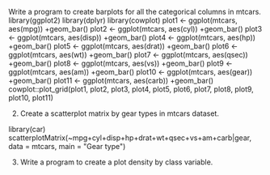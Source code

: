 Write a program to create barplots for all the categorical columns in mtcars.
library(ggplot2)
library(dplyr)
library(cowplot)
plot1 <- ggplot(mtcars, aes(mpg)) +geom_bar()
plot2 <-  ggplot(mtcars, aes(cyl)) +geom_bar()
plot3 <- ggplot(mtcars, aes(disp)) +geom_bar()
plot4 <- ggplot(mtcars, aes(hp)) +geom_bar()
plot5 <- ggplot(mtcars, aes(drat)) +geom_bar() 
plot6 <- ggplot(mtcars, aes(wt)) +geom_bar() 
plot7 <- ggplot(mtcars, aes(qsec)) +geom_bar() 
plot8 <- ggplot(mtcars, aes(vs)) +geom_bar() 
plot9 <- ggplot(mtcars, aes(am)) +geom_bar() 
plot10 <- ggplot(mtcars, aes(gear)) +geom_bar() 
plot11 <- ggplot(mtcars, aes(carb)) +geom_bar() 
cowplot::plot_grid(plot1, plot2, plot3, plot4, plot5, plot6, plot7, plot8, plot9, plot10, plot11)



2. Create a scatterplot matrix by gear types in mtcars dataset.

library(car)
scatterplotMatrix(~mpg+cyl+disp+hp+drat+wt+qsec+vs+am+carb|gear, data = mtcars, main = "Gear type")


3. Write a program to create a plot density by class variable.

